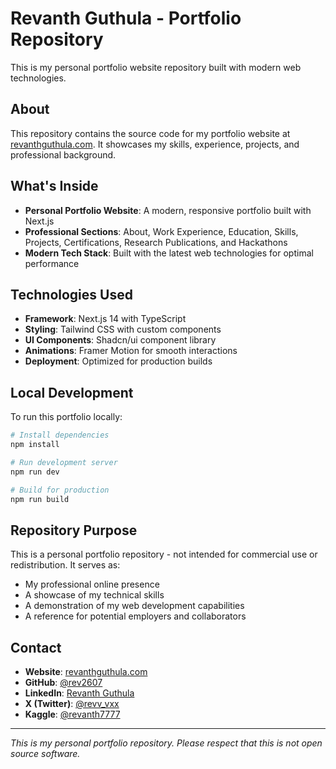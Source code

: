 # Revanth Guthula - Portfolio Repository

This is my personal portfolio website repository built with modern web technologies.

## About

This repository contains the source code for my portfolio website at [revanthguthula.com](https://revanthguthula.com). It showcases my skills, experience, projects, and professional background.

## What's Inside

- **Personal Portfolio Website**: A modern, responsive portfolio built with Next.js
- **Professional Sections**: About, Work Experience, Education, Skills, Projects, Certifications, Research Publications, and Hackathons
- **Modern Tech Stack**: Built with the latest web technologies for optimal performance

## Technologies Used

- **Framework**: Next.js 14 with TypeScript
- **Styling**: Tailwind CSS with custom components
- **UI Components**: Shadcn/ui component library
- **Animations**: Framer Motion for smooth interactions
- **Deployment**: Optimized for production builds

## Local Development

To run this portfolio locally:

```bash
# Install dependencies
npm install

# Run development server
npm run dev

# Build for production
npm run build
```

## Repository Purpose

This is a personal portfolio repository - not intended for commercial use or redistribution. It serves as:
- My professional online presence
- A showcase of my technical skills
- A demonstration of my web development capabilities
- A reference for potential employers and collaborators

## Contact

- **Website**: [revanthguthula.com](https://revanth.cloud)
- **GitHub**: [@rev2607](https://github.com/rev2607)
- **LinkedIn**: [Revanth Guthula](https://www.linkedin.com/in/rev2607/)
- **X (Twitter)**: [@revv_vxx](https://x.com/revv_vxx)
- **Kaggle**: [@revanth7777](https://www.kaggle.com/revanth7777)

---

*This is my personal portfolio repository. Please respect that this is not open source software.*

